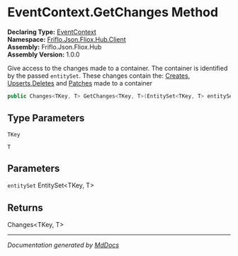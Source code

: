 ﻿<!--  
  <auto-generated>   
    The contents of this file were generated by a tool.  
    Changes to this file may be list if the file is regenerated  
  </auto-generated>   
-->

# EventContext.GetChanges Method

**Declaring Type:** [EventContext](../index.md)  
**Namespace:** [Friflo.Json.Fliox.Hub.Client](../../index.md)  
**Assembly:** Friflo.Json.Fliox.Hub  
**Assembly Version:** 1.0.0

Give  access to the changes made to a container. The container is identified by the passed `entitySet`. These changes contain the: [Creates](../../Changes-2/properties/Creates.md), [Upserts](../../Changes-2/properties/Upserts.md),[Deletes](../../Changes-2/properties/Deletes.md) and [Patches](../../Changes-2/properties/Patches.md) made to a container

```csharp
public Changes<TKey, T> GetChanges<TKey, T>(EntitySet<TKey, T> entitySet);
```

## Type Parameters

`TKey`

`T`

## Parameters

`entitySet`  EntitySet\<TKey, T\>

## Returns

Changes\<TKey, T\>

___

*Documentation generated by [MdDocs](https://github.com/ap0llo/mddocs)*
